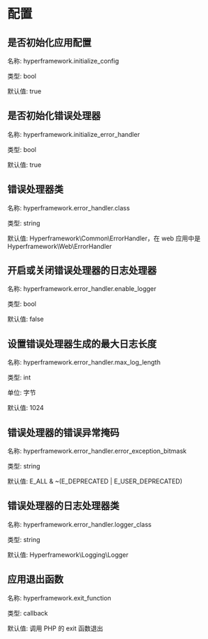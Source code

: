 # 配置

## 是否初始化应用配置
名称: hyperframework.initialize_config

类型: bool

默认值: true

## 是否初始化错误处理器
名称: hyperframework.initialize_error_handler

类型: bool

默认值: true

## 错误处理器类
名称: hyperframework.error_handler.class

类型: string

默认值: Hyperframework\Common\ErrorHandler，在 web 应用中是 Hyperframework\Web\ErrorHandler

## 开启或关闭错误处理器的日志处理器
名称: hyperframework.error_handler.enable_logger

类型: bool

默认值: false

## 设置错误处理器生成的最大日志长度

名称: hyperframework.error_handler.max_log_length

类型: int

单位: 字节

默认值: 1024

## 错误处理器的错误异常掩码
名称: hyperframework.error_handler.error_exception_bitmask

类型: string

默认值: E_ALL & ~(E_DEPRECATED | E_USER_DEPRECATED)

## 错误处理器的日志处理器类
名称: hyperframework.error_handler.logger_class

类型: string

默认值: Hyperframework\Logging\Logger

## 应用退出函数
名称: hyperframework.exit_function

类型: callback

默认值: 调用 PHP 的 exit 函数退出
